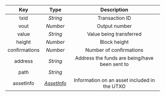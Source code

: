 |      Key      |              Type               |                  Description                  |
| :-----------: | :-----------------------------: | :-------------------------------------------: |
|     txid      |            *String*             |                Transaction ID                 |
|     vout      |            *Number*             |                 Output number                 |
|     value     |            *String*             |            Value being transferred            |
|    height     |            *Number*             |                 Block height                  |
| confirmations |            *Number*             |            Number of confirmations            |
|    address    |            *String*             | Address the funds are being/have been sent to |
|     path      |            *String*             |                                               |
|   assetInfo   | [*AssetInfo*](/docs/dev-resources/documentation/javascript-sdk-ref/types#assetinfo) | Information on an asset included in the UTXO  |


